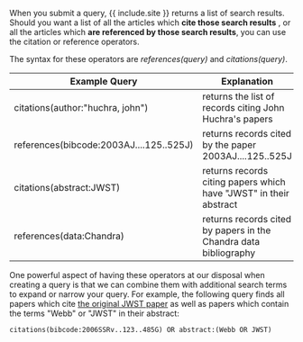 When you submit a query, {{ include.site }} returns a list of search results. Should you want a list of all the articles which **cite those search results** , or all the articles which **are referenced by those search results**, you can use the citation or reference operators.

The syntax for these operators are _references(query)_ and _citations(query)_.

Example Query                              | Explanation
-------------------------------------------|------------------------------------------------
citations(author:"huchra, john")           | returns the list of records citing John Huchra's papers
references(bibcode:2003AJ....125..525J)    | returns records cited by the paper 2003AJ....125..525J
citations(abstract:JWST)                   | returns records citing papers which have "JWST" in their abstract
references(data:Chandra)                   | returns records cited by papers in the Chandra data bibliography

One powerful aspect of having these operators at our disposal when creating a query is that we can combine them with additional search terms to expand or narrow your query.  For example, the following query finds all papers which cite <a href="{% if include.ads %}{{ site.ads_base_url }}{% else %}{{ site.scix_base_url }}{% endif %}/abs/2006SSRv..123..485G/abstract" target="_blank">the original JWST paper</a> as well as papers which contain the terms "Webb" or "JWST" in their abstract:

    citations(bibcode:2006SSRv..123..485G) OR abstract:(Webb OR JWST)

